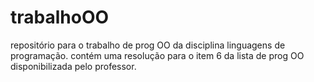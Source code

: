 # trabalhoOO
repositório para o trabalho de prog OO da disciplina linguagens de programação.
contém uma resolução para o item 6 da lista de prog OO disponibilizada pelo professor.


